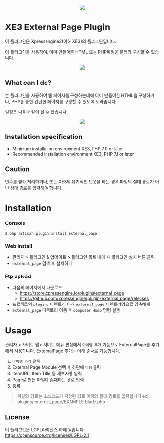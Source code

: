 
<p align="center"> 
  <img src="https://raw.githubusercontent.com/xpressengine/plugin-external_page/master/icon.png">
 </p>

# XE3 External Page Plugin
이 플러그인은 Xpressengine3(이하 XE3)의 플러그인입니다.

이 플러그인을 사용하여, 이미 만들어준 HTML 또는 PHP파일을 불러와 구성할 수 있습니다.

<p align="center"> 
  <img src="https://raw.githubusercontent.com/xpressengine/plugin-external_page/develop/extr_preview.PNG">
 </p>
 




## What can I do?

본 플러그인을 사용하여 웹 페이지를 구성하는데에 이미 만들어진 HTML을 구성하거나,
PHP를 통한 간단한 페이지를 구성할 수 있도록 도와줍니다.

설정은 다음과 같이 할 수 있습니다.
<p align="center"> 
  <img src="https://raw.githubusercontent.com/xpressengine/plugin-external_page/develop/setting.PNG">
 </p>

## Installation specification
* Minimum installation environment
   XE3, PHP 7.0 or later
* Recommended installation environment
   XE3, PHP 7.1 or later

## Caution
변수를 받아 처리하거나, 또는 XE3와 유기적인 반응을 하는 경우 파일의 절대 경로가 아닌 상대 경로를 입력해야 합니다.



# Installation
### Console
```
$ php artisan plugin:install external_page
```

### Web install
- 관리자 > 플러그인 & 업데이트 > 플러그인 목록 내에 새 플러그인 설치 버튼 클릭
- `external_page` 검색 후 설치하기

### Ftp upload
- 다음의 페이지에서 다운로드
    * https://store.xpressengine.io/plugins/external_page
    * https://github.com/xpressengine/plugin-external_page/releases
- 프로젝트의 `plugins` 디렉토리 아래 `external_page` 디렉토리명으로 압축해제
- `external_page` 디렉토리 이동 후 `composer dump` 명령 실행

# Usage
관리자 > 사이트 맵> 사이트 메뉴 편집에서 `아이템 추가` 기능으로 ExternalPage를 추가해서 사용합니다.
ExternalPage 추가는 아래 순서로 가능합니다.
1. `아이템 추가` 클릭
2. External Page Module 선택 후 하단에 `다음` 클릭
3. itemURL, Item Title 등 세부사항 입력
4. Page로 만든 파일이 존재하는 경로 입력
5. 등록

>  파일의 경로는 소스코드가 저장된 경로 이하의 절대 경로를 입력합니다
>  ex) plugins/external_page/EXAMPLE.blade.php

## License
이 플러그인은 LGPL라이선스 하에 있습니다. <https://opensource.org/licenses/LGPL-2.1>

